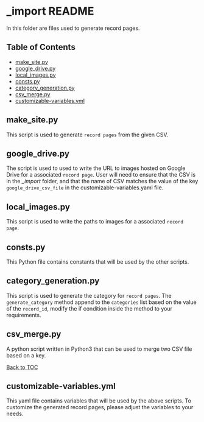 # _import README <!-- omit in toc -->

In this folder are files used to generate record pages.

## Table of Contents <!-- omit in toc -->

- [make_site.py](#makesitepy)
- [google_drive.py](#googledrivepy)
- [local_images.py](#localimagespy)
- [consts.py](#constspy)
- [category_generation.py](#categorygenerationpy)
- [csv_merge.py](#csvmergepy)
- [customizable-variables.yml](#customizable-variablesyml)

## make_site.py

This script is used to generate `record pages` from the given CSV.

## google_drive.py

The script is used to used to write the URL to images hosted on Google Drive for a associated `record page`. User will need to ensure that the CSV is in the *_import* folder, and that the name of CSV matches the value of the key `google_drive_csv_file` in the customizable-variables.yaml file.

## local_images.py

This script is used to write the paths to images for a associated `record page`.

## consts.py

This Python file contains constants that will be used by the other scripts.

## category_generation.py

This script is used to generate the category for `record pages`. The `generate_category` method append to the `categories` list based on the value of the `record_id`, modify the if condition inside the method to your requirements.

## csv_merge.py

A python script written in Python3 that can be used to merge two CSV file based on a key.

[Back to TOC](#table-of-contents)

## customizable-variables.yml

This yaml file contains variables that will be used by the above scripts. To customize the generated record pages, please adjust the variables to your needs.